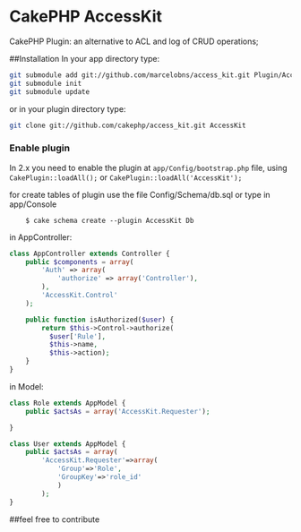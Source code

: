 # CakePHP AccessKit

CakePHP Plugin: an alternative to ACL and log of CRUD operations;

##Installation
In your app directory type:

```bash
git submodule add git://github.com/marcelobns/access_kit.git Plugin/AccessKit
git submodule init
git submodule update
```

or in your plugin directory type:

```bash
git clone git://github.com/cakephp/access_kit.git AccessKit
```

### Enable plugin
In 2.x you need to enable the plugin at `app/Config/bootstrap.php` file, using `CakePlugin::loadAll();` or `CakePlugin::loadAll('AccessKit');`

for create tables of plugin use the file Config/Schema/db.sql or type in app/Console
```shell
	$ cake schema create --plugin AccessKit Db
```

in AppController:
```php
class AppController extends Controller {
	public $components = array(
		'Auth' => array(            
            'authorize' => array('Controller'),            
        ),
		'AccessKit.Control'
	);

	public function isAuthorized($user) {              
        return $this->Control->authorize(
          $user['Rule'],
          $this->name,
          $this->action);
    }
}
```
in Model:
```php
class Role extends AppModel {
	public $actsAs = array('AccessKit.Requester');

}

class User extends AppModel {
	public $actsAs = array(
		'AccessKit.Requester'=>array(
			'Group'=>'Role',
			'GroupKey'=>'role_id'
			)
		);
}
```
##feel free to contribute
